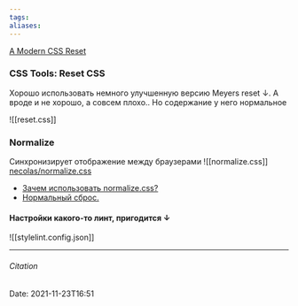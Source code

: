 ```yaml
---
tags: 
aliases: 
---
```


[A Modern CSS Reset](https://piccalil.li/blog/a-modern-css-reset/)



### CSS Tools: Reset CSS
Хорошо использовать немного улучшенную версию Meyers reset ↓. А вроде и не хорошо, а совсем плохо.. Но содержание у него нормальное

![[reset.css]] 

### Normalize
Синхронизирует отображение между браузерами
![[normalize.css]]
[necolas/normalize.css](https://github.com/necolas/normalize.css)
- [Зачем использовать normalize.css?](https://htmlacademy.ru/blog/64-about-normalize-css)
- [Нормальный сброс.](https://www.youtube.com/watch?v=KGYmOlNteas&t=48s)

#### Настройки какого-то линт, пригодится ↓
![[stylelint.config.json]]

---
###### Citation
Date: 2021-11-23T16:51
